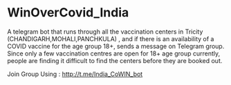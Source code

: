 # WinOverCovid_India
A telegram bot that runs through all the vaccination centers in Tricity (CHANDIGARH,MOHALI,PANCHKULA) , and if there is an availability of a COVID vaccine for the age group 18+, sends a message on Telegram group. Since only a few vaccination centres are open for 18+ age group currently, people are finding it difficult to find the centers before they are booked out.

Join Group Using :  http://t.me/India_CoWIN_bot
